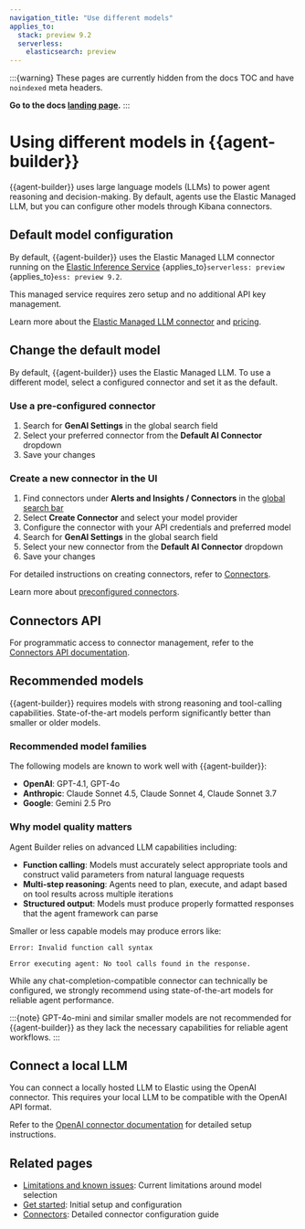 ```yaml
---
navigation_title: "Use different models"
applies_to:
  stack: preview 9.2
  serverless:
    elasticsearch: preview
---
```


:::{warning}
These pages are currently hidden from the docs TOC and have `noindexed` meta headers.

**Go to the docs [landing page](/solutions/search/elastic-agent-builder.md).**
:::

# Using different models in {{agent-builder}}

{{agent-builder}} uses large language models (LLMs) to power agent reasoning and decision-making. By default, agents use the Elastic Managed LLM, but you can configure other models through Kibana connectors.

## Default model configuration

By default, {{agent-builder}} uses the Elastic Managed LLM connector running on the [Elastic Inference Service](/explore-analyze/elastic-inference/eis.md) {applies_to}`serverless: preview` {applies_to}`ess: preview 9.2`. 

This managed service requires zero setup and no additional API key management.

Learn more about the [Elastic Managed LLM connector](kibana://reference/connectors-kibana/elastic-managed-llm.md) and [pricing](https://www.elastic.co/pricing).

## Change the default model

By default, {{agent-builder}} uses the Elastic Managed LLM. To use a different model, select a configured connector and set it as the default.

### Use a pre-configured connector

1. Search for **GenAI Settings** in the global search field
2. Select your preferred connector from the **Default AI Connector** dropdown
3. Save your changes

### Create a new connector in the UI

1. Find connectors under **Alerts and Insights / Connectors** in the [global search bar](/explore-analyze/find-and-organize/find-apps-and-objects.md)
2. Select **Create Connector** and select your model provider
3. Configure the connector with your API credentials and preferred model
4. Search for **GenAI Settings** in the global search field
5. Select your new connector from the **Default AI Connector** dropdown
6. Save your changes

For detailed instructions on creating connectors, refer to [Connectors](https://www.elastic.co/docs/deploy-manage/manage-connectors).

Learn more about [preconfigured connectors](https://www.elastic.co/docs/reference/kibana/connectors-kibana/pre-configured-connectors).

## Connectors API

For programmatic access to connector management, refer to the [Connectors API documentation]({{kib-serverless-apis}}group/endpoint-connectors).

## Recommended models

{{agent-builder}} requires models with strong reasoning and tool-calling capabilities. State-of-the-art models perform significantly better than smaller or older models.

### Recommended model families

The following models are known to work well with {{agent-builder}}:

- **OpenAI**: GPT-4.1, GPT-4o
- **Anthropic**: Claude Sonnet 4.5, Claude Sonnet 4, Claude Sonnet 3.7
- **Google**: Gemini 2.5 Pro

### Why model quality matters

Agent Builder relies on advanced LLM capabilities including:

- **Function calling**: Models must accurately select appropriate tools and construct valid parameters from natural language requests
- **Multi-step reasoning**: Agents need to plan, execute, and adapt based on tool results across multiple iterations
- **Structured output**: Models must produce properly formatted responses that the agent framework can parse

Smaller or less capable models may produce errors like:

```console-response
Error: Invalid function call syntax
```

```console-response
Error executing agent: No tool calls found in the response.
```

While any chat-completion-compatible connector can technically be configured, we strongly recommend using state-of-the-art models for reliable agent performance.

:::{note}
GPT-4o-mini and similar smaller models are not recommended for {{agent-builder}} as they lack the necessary capabilities for reliable agent workflows.
:::

## Connect a local LLM

You can connect a locally hosted LLM to Elastic using the OpenAI connector. This requires your local LLM to be compatible with the OpenAI API format.

Refer to the [OpenAI connector documentation](kibana://reference/connectors-kibana/openai-action-type.md) for detailed setup instructions.

## Related pages

- [Limitations and known issues](limitations-known-issues.md): Current limitations around model selection
- [Get started](get-started.md): Initial setup and configuration
- [Connectors](/deploy-manage/manage-connectors.md): Detailed connector configuration guide
